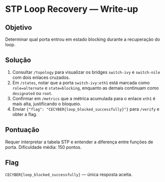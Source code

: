 # STP Loop Recovery — Write-up

## Objetivo
Determinar qual porta entrou em estado blocking durante a recuperação do loop.

## Solução
1. Consultar `/topology` para visualizar os bridges `switch-ivy` e `switch-nile` com dois enlaces
   cruzados.
2. Em `/states`, notar que a porta `switch-ivy:eth1` está marcada como `role=alternate` e
   `state=blocking`, enquanto as demais continuam como `designated` ou `root`.
3. Confirmar em `/metrics` que a métrica acumulada para o enlace `eth1` é mais alta, justificando o
   bloqueio.
4. Enviar `{"flag": "CECYBER{loop_blocked_successfully}"}` para `/verify` e obter a flag.

## Pontuação
Requer interpretar a tabela STP e entender a diferença entre funções de porta. Dificuldade
média: 150 pontos.

## Flag
`CECYBER{loop_blocked_successfully}` — única resposta aceita.
